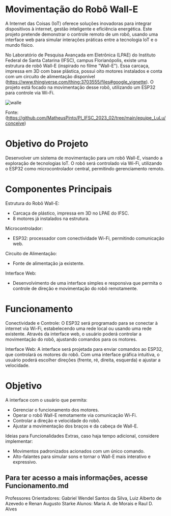 # Movimentação do Robô Wall-E
A Internet das Coisas (IoT) oferece soluções inovadoras para integrar dispositivos à internet, gestão inteligente e eficiência energética. Este projeto pretende demonstrar o controle remoto de um robô, usando uma interface web para simular interações práticas entre a tecnologia IoT e o mundo físico.

No Laboratório de Pesquisa Avançada em Eletrônica (LPAE) do Instituto Federal de Santa Catarina (IFSC), campus Florianópolis, existe uma estrutura de robô Wall-E (inspirado no filme "Wall-E"). Essa carcaça, impressa em 3D com base plástica, possui oito motores instalados e conta com um circuito de alimentação disponível (https://www.thingiverse.com/thing:3703555/files#google_vignette). O projeto está focado na movimentação desse robô, utilizando um ESP32 para controle via Wi-Fi.

 ![walle](https://github.com/user-attachments/assets/804b2c7f-31a3-4bba-8cde-305756952600)
 
 Fonte: (https://github.com/MatheusPinto/PI_IFSC_2023_02/tree/main/equipe_LuLu/conceive)

# Objetivo do Projeto
Desenvolver um sistema de movimentação para um robô Wall-E, visando a exploração de tecnologias IoT. O robô será controlado via Wi-Fi, utilizando o ESP32 como microcontrolador central, permitindo gerenciamento remoto.

# Componentes Principais
Estrutura do Robô Wall-E:
- Carcaça de plástico, impressa em 3D no LPAE do IFSC.
- 8 motores já instalados na estrutura.

Microcontrolador:
- ESP32: processador com conectividade Wi-Fi, permitindo comunicação web.

Circuito de Alimentação:
- Fonte de alimentação ja existente.

Interface Web:
- Desenvolvimento de uma interface simples e responsiva que permita o controle de direção e movimentação do robô remotamente.

# Funcionamento
Conectividade e Controle: 
O ESP32 será programado para se conectar à internet via Wi-Fi, estabelecendo uma rede local ou usando uma rede existente. Através da interface web, o usuário poderá controlar a movimentação do robô, ajustando comandos para os motores.

Interface Web:
A interface será projetada para enviar comandos ao ESP32, que controlará os motores do robô. Com uma interface gráfica intuitiva, o usuário poderá escolher direções (frente, ré, direita, esquerda) e ajustar a velocidade.


# Objetivo
A interface com o usuário que permita:
- Gerenciar o funcionamento dos motores.
- Operar o robô Wall-E remotamente via comunicação Wi-Fi.
- Controlar a direção e velocidade do robô.
- Ajustar a movimentação dos braços e da cabeça de Wall-E.

Ideias para Funcionalidades Extras, caso haja tempo adicional, considere implementar:
- Movimentos padronizados acionados com um único comando.
- Alto-falantes para simular sons e tornar o Wall-E mais interativo e expressivo.

Para ter acesso a mais informações, acesse Funcionamento.md
---
Professores Orientadores: Gabriel Wendel Santos da Silva, Luiz Alberto de Azevedo e Renan Augusto Starke
Alunos: Maria A. de Morais e Raul D. Alves




